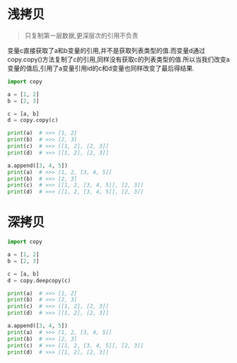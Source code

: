 # 浅拷贝
> 只复制第一层数据,更深层次的引用不负责

变量c直接获取了a和b变量的引用,并不是获取列表类型的值.而变量d通过copy.copy()方法复制了c的引用,同样没有获取c的列表类型的值.所以当我们改变a变量的值后,引用了a变量引用id的c和d变量也同样改变了最后得结果.
```python
import copy

a = [1, 2]
b = [2, 3]

c = [a, b]
d = copy.copy(c)

print(a)  # >>> [1, 2]
print(b)  # >>> [2, 3]
print(c)  # >>> [[1, 2], [2, 3]]
print(d)  # >>> [[1, 2], [2, 3]]

a.append([3, 4, 5])
print(a)  # >>> [1, 2, [3, 4, 5]]
print(b)  # >>> [2, 3]
print(c)  # >>> [[1, 2, [3, 4, 5]], [2, 3]]
print(d)  # >>> [[1, 2, [3, 4, 5]], [2, 3]]
```
# 深拷贝
```python
import copy

a = [1, 2]
b = [2, 3]

c = [a, b]
d = copy.deepcopy(c)

print(a)  # >>> [1, 2]
print(b)  # >>> [2, 3]
print(c)  # >>> [[1, 2], [2, 3]]
print(d)  # >>> [[1, 2], [2, 3]]

a.append([3, 4, 5])
print(a)  # >>> [1, 2, [3, 4, 5]]
print(b)  # >>> [2, 3]
print(c)  # >>> [[1, 2, [3, 4, 5]], [2, 3]]
print(d)  # >>> [[1, 2], [2, 3]]
```